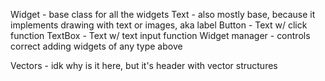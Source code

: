 Widget - base class for all the widgets
Text - also mostly base, because it implements drawing with text or images, aka label
Button - Text w/ click function
TextBox - Text w/ text input function
Widget manager - controls correct adding widgets of any type above

Vectors - idk why is it here, but it's header with vector structures
